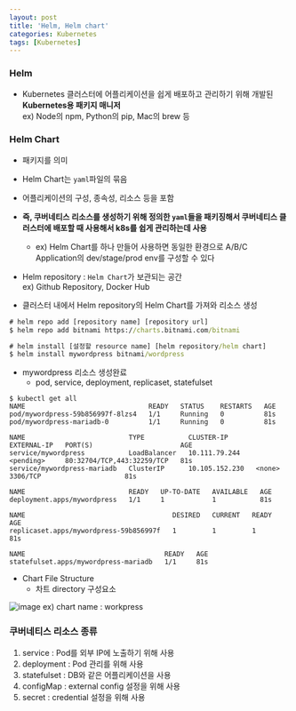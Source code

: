 ```yaml
---
layout: post
title: 'Helm, Helm chart'
categories: Kubernetes
tags: [Kubernetes]
---
```


### Helm
- Kubernetes 클러스터에 어플리케이션을 쉽게 배포하고 관리하기 위해 개발된 **Kubernetes용 패키지 매니저**  
ex) Node의 npm, Python의 pip, Mac의 brew 등

### Helm Chart
- 패키지를 의미
- Helm Chart는 `yaml`파일의 묶음
- 어플리케이션의 구성, 종속성, 리소스 등을 포함
- **즉, 쿠버네티스 리소스를 생성하기 위해 정의한 `yaml`들을 패키징해서 쿠버네티스 클러스터에 배포할 때 사용해서 k8s를 쉽게 관리하는데 사용**
  - ex) Helm Chart를 하나 만들어 사용하면 동일한 환경으로 A/B/C Application의 dev/stage/prod env를 구성할 수 있다

- Helm repository : `Helm Chart`가 보관되는 공간  
ex) Github Repository, Docker Hub

- 클러스터 내에서 Helm repository의 Helm Chart를 가져와 리소스 생성

```cmd
# helm repo add [repository name] [repository url]
$ helm repo add bitnami https://charts.bitnami.com/bitnami

# helm install [설정할 resource name] [helm repository/helm chart]
$ helm install mywordpress bitnami/wordpress
```
- mywordpress 리소스 생성완료
  - pod, service, deployment, replicaset, statefulset

```
$ kubectl get all
NAME                               READY   STATUS    RESTARTS   AGE
pod/mywordpress-59b856997f-8lzs4   1/1     Running   0          81s
pod/mywordpress-mariadb-0          1/1     Running   0          81s

NAME                          TYPE           CLUSTER-IP       EXTERNAL-IP   PORT(S)                      AGE
service/mywordpress           LoadBalancer   10.111.79.244    <pending>     80:32704/TCP,443:32259/TCP   81s
service/mywordpress-mariadb   ClusterIP      10.105.152.230   <none>        3306/TCP                     81s

NAME                          READY   UP-TO-DATE   AVAILABLE   AGE
deployment.apps/mywordpress   1/1     1            1           81s

NAME                                     DESIRED   CURRENT   READY   AGE
replicaset.apps/mywordpress-59b856997f   1         1         1       81s

NAME                                   READY   AGE
statefulset.apps/mywordpress-mariadb   1/1     81s
```

- Chart File Structure
  - 차트 directory 구성요소

![image](https://github.com/europani/europani.github.io/assets/48157259/3f598b32-59ea-4009-9da6-0631736b4b54)
ex) chart name : workpress


### 쿠버네티스 리소스 종류
1. service : Pod를 외부 IP에 노출하기 위해 사용
2. deployment : Pod 관리를 위해 사용
3. statefulset : DB와 같은 어플리케이션을 사용
4. configMap : external config 설정을 위해 사용
5. secret : credential 설정을 위해 사용